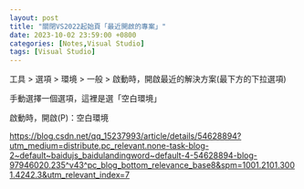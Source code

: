 ```yaml
---
layout: post
title: "關閉VS2022起始頁「最近開啟的專案」"
date: 2023-10-02 23:59:00 +0800
categories: [Notes,Visual Studio]
tags: [Visual Studio]
---
```



工具 > 選項 > 環境 > 一般 > 啟動時，開啟最近的解決方案(最下方的下拉選項)      

手動選擇一個選項，這裡是選「空白環境」      

啟動時，開啟(P)：空白環境

<https://blog.csdn.net/qq_15237993/article/details/54628894?utm_medium=distribute.pc_relevant.none-task-blog-2~default~baidujs_baidulandingword~default-4-54628894-blog-97946020.235^v43^pc_blog_bottom_relevance_base8&spm=1001.2101.3001.4242.3&utm_relevant_index=7>